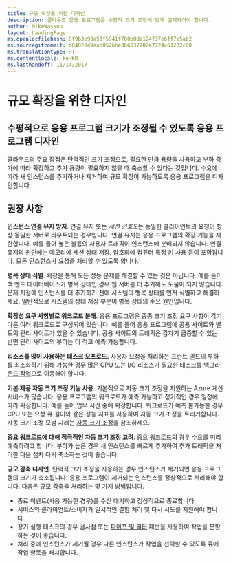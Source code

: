 ```yaml
---
title: 규모 확장을 위한 디자인
description: 클라우드 응용 프로그램은 수평적 크기 조정에 맞게 설계되어야 합니다.
author: MikeWasson
layout: LandingPage
ms.openlocfilehash: 8f9b3e99a53f5941f708b0de124f37e6ff7e5ab2
ms.sourcegitcommit: b0482d49aab0526be386837702e7724c61232c60
ms.translationtype: HT
ms.contentlocale: ko-KR
ms.lasthandoff: 11/14/2017
---
```

# <a name="design-to-scale-out"></a>규모 확장을 위한 디자인

## <a name="design-your-application-so-that-it-can-scale-horizontally"></a>수평적으로 응용 프로그램 크기가 조정될 수 있도록 응용 프로그램 디자인

클라우드의 주요 장점은 탄력적인 크기 조정으로, 필요한 만큼 용량을 사용하고 부하 증가에 따라 확장하고 추가 용량이 필요하지 않을 때 축소할 수 있다는 것입니다. 수요에 따라 새 인스턴스를 추가하거나 제거하여 규모 확장이 가능하도록 응용 프로그램을 디자인합니다.

## <a name="recommendations"></a>권장 사항

**인스턴스 연결 유지 방지**. 연결 유지 또는 *세션 선호도*는 동일한 클라이언트의 요청이 항상 동일한 서버로 라우트되는 경우입니다. 연결 유지는 응용 프로그램의 확장 기능을 제한합니다. 예를 들어 높은 볼륨의 사용자 트래픽이 인스턴스에 분배되지 않습니다. 연결 유지의 원인에는 메모리에 세션 상태 저장, 암호화에 컴퓨터 특정 키 사용 등이 포함됩니다. 모든 인스턴스가 요청을 처리할 수 있도록 합니다. 

**병목 상태 식별**. 확장을 통해 모든 성능 문제를 해결할 수 있는 것은 아닙니다. 예를 들어 백 엔드 데이터베이스가 병목 상태인 경우 웹 서버를 더 추가해도 도움이 되지 않습니다. 문제 지점에 인스턴스를 더 추가하기 전에 시스템의 병목 상태를 먼저 식별하고 해결하세요. 일반적으로 시스템의 상태 저장 부분이 병목 상태의 주요 원인입니다. 

**확장성 요구 사항별로 워크로드 분해**.  응용 프로그램은 종종 크기 조정 요구 사항이 각기 다른 여러 워크로드로 구성되어 있습니다. 예를 들어 응용 프로그램에 공용 사이트와 별도의 관리 사이트가 있을 수 있습니다. 공용 사이트의 트래픽은 갑자기 급증할 수 있는 반면 관리 사이트의 부하는 더 적고 예측 가능합니다. 

**리소스를 많이 사용하는 태스크 오프로드.** 사용자 요청을 처리하는 프런트 엔드의 부하를 최소화하기 위해 가능한 경우 많은 CPU 또는 I/O 리소스가 필요한 태스크를 [백그라운드 작업][background-jobs]으로 이동해야 합니다.

**기본 제공 자동 크기 조정 기능 사용**. 기본적으로 자동 크기 조정을 지원하는 Azure 계산 서비스가 많습니다. 응용 프로그램의 워크로드가 예측 가능하고 정기적인 경우 일정에 따라 확장합니다. 예를 들어 업무 시간 중에 확장합니다. 워크로드가 예측 불가능한 경우 CPU 또는 요청 큐 길이와 같은 성능 지표를 사용하여 자동 크기 조정을 트리거합니다. 자동 크기 조정 모범 사례는 [자동 크기 조정][autoscaling]을 참조하세요.

**중요 워크로드에 대해 적극적인 자동 크기 조정 고려**. 중요 워크로드의 경우 수요를 미리 예측하려고 합니다. 부하가 높은 경우 새 인스턴스를 빠르게 추가하여 추가 트래픽을 처리한 다음 점차 다시 축소하는 것이 좋습니다.

**규모 감축 디자인**.  탄력적 크기 조정을 사용하는 경우 인스턴스가 제거되면 응용 프로그램의 크기가 축소됩니다. 응용 프로그램이 제거되는 인스턴스를 정상적으로 처리해야 합니다. 다음은 규모 감축을 처리하는 몇 가지 방법입니다.

- 종료 이벤트(사용 가능한 경우)를 수신 대기하고 정상적으로 종료합니다. 
- 서비스의 클라이언트/소비자가 일시적인 결함 처리 및 다시 시도를 지원해야 합니다. 
- 장기 실행 태스크의 경우 검사점 또는 [파이프 및 필터][pipes-filters-pattern] 패턴을 사용하여 작업을 분할하는 것이 좋습니다. 
- 처리 중에 인스턴스가 제거될 경우 다른 인스턴스가 작업을 선택할 수 있도록 큐에 작업 항목을 배치합니다. 


<!-- links -->

[autoscaling]: ../../best-practices/auto-scaling.md
[background-jobs]: ../../best-practices/background-jobs.md
[pipes-filters-pattern]: ../../patterns/pipes-and-filters.md
